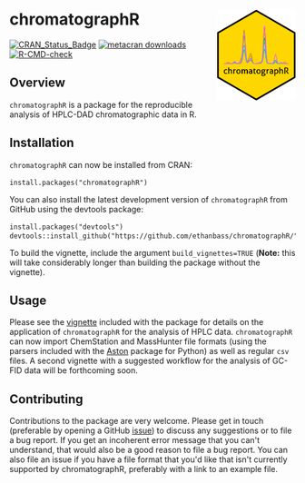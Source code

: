 # chromatographR <a href='https://ethanbass.github.io/chromatographR/'><img src='man/figures/logo.png' align="right" height="160" /></a>

<!-- badges: start -->
  [![CRAN_Status_Badge](https://www.r-pkg.org/badges/version/chromatographR)](https://cran.r-project.org/package=chromatographR)
  [![metacran downloads](https://cranlogs.r-pkg.org/badges/last-week/chromatographR)](https://cran.r-project.org/package=chromatographR)
  [![R-CMD-check](https://github.com/ethanbass/chromatographR/actions/workflows/R-CMD-check.yaml/badge.svg)](https://github.com/ethanbass/chromatographR/actions/workflows/R-CMD-check.yaml)
  <!-- badges: end -->

## Overview
`chromatographR` is a package for the reproducible analysis of HPLC-DAD chromatographic data in R.
  
## Installation

`chromatographR` can now be installed from CRAN:

```
install.packages("chromatographR")
```

You can also install the latest development version of `chromatographR` from GitHub using the devtools package:

```
install.packages("devtools")
devtools::install_github("https://github.com/ethanbass/chromatographR/")
```

To build the vignette, include the argument `build_vignettes=TRUE` (**Note:** this will take considerably longer than building the package without the vignette).

## Usage
Please see the [vignette](https://ethanbass.github.io/chromatographR/articles/chromatographR.html) included with the package for details on the application of `chromatographR` for the analysis of HPLC data. `chromatographR` can now import ChemStation and MassHunter file formats (using the parsers included with the [Aston](https://github.com/bovee/aston) package for Python) as well as regular `csv` files. A second vignette with a suggested workflow for the analysis of GC-FID data will be forthcoming soon. 

## Contributing

Contributions to the package are very welcome. Please get in touch (preferable by opening a GitHub [issue](https://github.com/ethanbass/chromatographR/issues)) to discuss any suggestions or to file a bug report. If you get an incoherent error message that you can't understand, that would also be a good reason to file a bug report. You can also file an issue if you have a file format that you'd like that isn't currently supported by chromatographR, preferably with a link to an example file.
